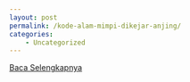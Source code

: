 ```yaml
---
layout: post
permalink: /kode-alam-mimpi-dikejar-anjing/
categories:
    - Uncategorized
---
```


[Baca Selengkapnya](/01)